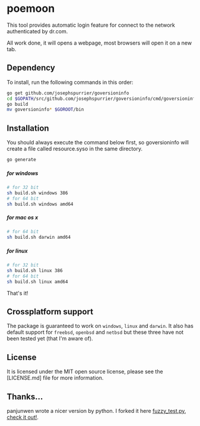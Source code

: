 # poemoon

This tool provides automatic login feature for connect to the network authenticated by dr.com.

All work done, it will opens a webpage, most browsers will open it on a new tab.

## Dependency

To install, run the following commands in this order:

```sh
go get github.com/josephspurrier/goversioninfo
cd $GOPATH/src/github.com/josephspurrier/goversioninfo/cmd/goversioninfo
go build
mv goversioninfo* $GOROOT/bin
```

## Installation

You should always execute the command below first, so goversioninfo will create a file called resource.syso in the same directory.

```sh
go generate
```

##### for windows
```sh
# for 32 bit
sh build.sh windows 386
# for 64 bit
sh build.sh windows amd64
```

##### for mac os x
```sh
# for 64 bit
sh build.sh darwin amd64
```

##### for linux
```sh
# for 32 bit
sh build.sh linux 386
# for 64 bit
sh build.sh linux amd64
```

That's it!


## Crossplatform support

The package is guaranteed to work on `windows`, `linux` and `darwin`. It also has default support for `freebsd`, `openbsd` and `netbsd` but these three have not been tested yet (that I'm aware of).

## License

It is licensed under the MIT open source license, please see the [LICENSE.md] file for more information.

## Thanks...

panjunwen wrote a nicer version by python. I forked it here [fuzzy_test.py](./fuzzy_test.py), [check it out!](https://github.com/panjunwen/Dr.COM-login).
